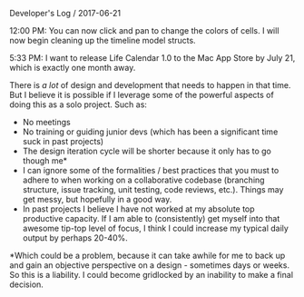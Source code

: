 Developer's Log / 2017-06-21

12:00 PM: You can now click and pan to change the colors of cells. I will now begin cleaning up the timeline model structs.

5:33 PM: I want to release Life Calendar 1.0 to the Mac App Store by July 21, which is exactly one month away.

There is *a lot* of design and development that needs to happen in that time. But I believe it is possible if I leverage some of the powerful aspects of doing this as a solo project. Such as:
- No meetings
- No training or guiding junior devs (which has been a significant time suck in past projects)
- The design iteration cycle will be shorter because it only has to go though me*
- I can ignore some of the formalities / best practices that you must to adhere to when working on a collaborative codebase (branching structure, issue tracking, unit testing, code reviews, etc.). Things may get messy, but hopefully in a good way.
- In past projects I believe I have not worked at my absolute top productive capacity. If I am able to (consistently) get myself into that awesome tip-top level of focus, I think I could increase my typical daily output by perhaps 20-40%.

*Which could be a problem, because it can take awhile for me to back up and gain an objective perspective on a design - sometimes days or weeks. So this is a liability. I could become gridlocked by an inability to make a final decision.
